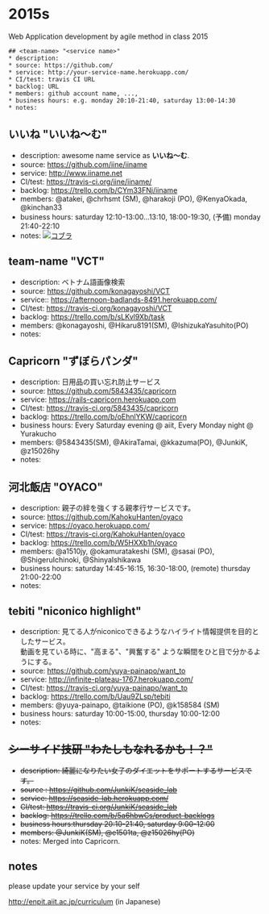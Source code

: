 2015s
=====
Web Application development by agile method in class 2015

```
## <team-name> "<service name>"
* description:
* source: https://github.com/
* service: http://your-service-name.herokuapp.com/
* CI/test: travis CI URL
* backlog: URL
* members: github account name, ...,
* business hours: e.g. monday 20:10-21:40, saturday 13:00-14:30
* notes:
```

## いいね "いいね〜む"
* description: awesome name service as **いいね〜む**.
* source: https://github.com/iine/iiname
* service: http://www.iiname.net
* CI/test: https://travis-ci.org/iine/iiname/
* backlog: https://trello.com/b/CYm33FNj/iiname
* members: @atakei, @chrhsmt (SM), @harakoji (PO), @KenyaOkada, @kinchan33
* business hours: saturday 12:10-13:00...13:10, 18:00-19:30, (予備) monday 21:40-22:10
* notes: [![コブラ](http://tiqav.com/5H9.th.jpg)](http://tiqav.com/5H9)

## team-name "VCT"
* description: ベトナム語画像検索
* source: https://github.com/konagayoshi/VCT
* service:: https://afternoon-badlands-8491.herokuapp.com/
* CI/test: https://travis-ci.org/konagayoshi/VCT
* backlog: https://trello.com/b/sLKvl9Xb/task
* members: @konagayoshi, @Hikaru8191(SM), @IshizukaYasuhito(PO)
* notes:

## Capricorn "ずぼらパンダ"
* description: 日用品の買い忘れ防止サービス
* source: https://github.com/5843435/capricorn
* service: https://rails-capricorn.herokuapp.com
* CI/test: https://travis-ci.org/5843435/capricorn
* backlog: https://trello.com/b/oEhnlYKW/capricorn
* business hours: Every Saturday evening @ aiit, Every Monday night @ Yurakucho
* members: @5843435(SM), @AkiraTamai, @kkazuma(PO), @JunkiK, @z15026hy
* notes:

## 河北飯店 "OYACO"
* description: 親子の絆を強くする親孝行サービスです。
* source: https://github.com/KahokuHanten/oyaco
* service: https://oyaco.herokuapp.com/
* CI/test: https://travis-ci.org/KahokuHanten/oyaco
* backlog: https://trello.com/b/W5HXXb1h/oyaco
* members: @a1510jy, @okamuratakeshi (SM), @sasai (PO), @ShigeruIchinoki, @ShinyaIshikawa
* business hours: saturday 14:45-16:15, 16:30-18:00, (remote) thursday 21:00-22:00
* notes:

## tebiti "niconico highlight"
* description: 見てる人がniconicoできるようなハイライト情報提供を目的としたサービス。  
動画を見ている時に、"高まる"、"興奮する" ような瞬間をひと目で分かるようにする。
* source: https://github.com/yuya-painapo/want_to
* service: http://infinite-plateau-1767.herokuapp.com/
* CI/test: https://travis-ci.org/yuya-painapo/want_to
* backlog: https://trello.com/b/Uau9ZLsp/tebiti
* members: @yuya-painapo, @taikione (PO), @k158584 (SM)
* business hours: saturday 10:00-15:00, thursday 10:00-12:00
* notes:

## ~~シーサイド技研 "わたしもなれるかも！？"~~
* ~~description: 綺麗になりたい女子のダイエットをサポートするサービスです。~~
* ~~source : https://github.com/JunkiK/seaside_lab~~
* ~~service: https://seaside-lab.herokuapp.com/~~
* ~~CI/test: https://travis-ci.org/JunkiK/seaside_lab~~
* ~~backlog: https://trello.com/b/5a6hbwCs/product-backlogs~~
* ~~business hours:thursday 20:10-21:40, saturday 9:00-12:00~~
* ~~members: @JunkiK(SM), @e1501ta, @z15026hy(PO)~~
* notes: Merged into Capricorn.

## notes
please update your service by your self

http://enpit.aiit.ac.jp/curriculum (in Japanese)
